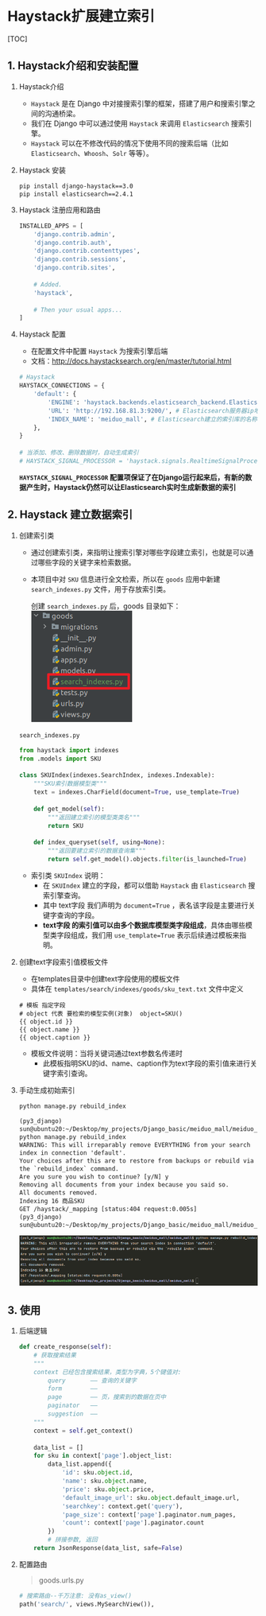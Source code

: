 # Haystack扩展建立索引

[TOC]

## 1. Haystack介绍和安装配置

1. Haystack介绍
   - `Haystack` 是在 Django 中对接搜索引擎的框架，搭建了用户和搜索引擎之间的沟通桥梁。
   - 我们在 Django 中可以通过使用 `Haystack` 来调用 `Elasticsearch` 搜索引擎。
   - `Haystack` 可以在不修改代码的情况下使用不同的搜索后端（比如 `Elasticsearch`、`Whoosh`、`Solr` 等等）。

2. Haystack 安装

    ```shell
    pip install django-haystack==3.0
    pip install elasticsearch==2.4.1
    ```

3. Haystack 注册应用和路由

    ```py
    INSTALLED_APPS = [
        'django.contrib.admin',
        'django.contrib.auth',
        'django.contrib.contenttypes',
        'django.contrib.sessions',
        'django.contrib.sites',

        # Added.
        'haystack',

        # Then your usual apps...
    ]
    ```

4. Haystack 配置

    - 在配置文件中配置 `Haystack` 为搜索引擎后端
    - 文档：<http://docs.haystacksearch.org/en/master/tutorial.html>

    ```py
    # Haystack
    HAYSTACK_CONNECTIONS = {
        'default': {
            'ENGINE': 'haystack.backends.elasticsearch_backend.ElasticsearchSearchEngine',
            'URL': 'http://192.168.81.3:9200/', # Elasticsearch服务器ip地址，端口号固定为9200
            'INDEX_NAME': 'meiduo_mall', # Elasticsearch建立的索引库的名称
        },
    }

    # 当添加、修改、删除数据时，自动生成索引
    # HAYSTACK_SIGNAL_PROCESSOR = 'haystack.signals.RealtimeSignalProcessor'
    ```

    **`HAYSTACK_SIGNAL_PROCESSOR` 配置项保证了在Django运行起来后，有新的数据产生时，Haystack仍然可以让Elasticsearch实时生成新数据的索引**

## 2. Haystack 建立数据索引

1. 创建索引类

   - 通过创建索引类，来指明让搜索引擎对哪些字段建立索引，也就是可以通过哪些字段的关键字来检索数据。
   - 本项目中对 `SKU` 信息进行全文检索，所以在 `goods` 应用中新建 `search_indexes.py` 文件，用于存放索引类。

       创建 `search_indexes.py` 后，goods 目录如下：
       ![图 1](../statics/1.f.1_Haystack%E6%89%A9%E5%B1%95%E5%BB%BA%E7%AB%8B%E7%B4%A2%E5%BC%95-%E5%88%9B%E5%BB%BAsearch_indexes.py.png)  

   `search_indexes.py`

   ```py
   from haystack import indexes
   from .models import SKU

   class SKUIndex(indexes.SearchIndex, indexes.Indexable):
       """SKU索引数据模型类"""
       text = indexes.CharField(document=True, use_template=True)

       def get_model(self):
           """返回建立索引的模型类类名"""
           return SKU

       def index_queryset(self, using=None):
           """返回要建立索引的数据查询集"""
           return self.get_model().objects.filter(is_launched=True)
   ```

   - 索引类 `SKUIndex` 说明：
       - 在 `SKUIndex` 建立的字段，都可以借助 `Haystack` 由 `Elasticsearch` 搜索引擎查询。
       - 其中 text字段 我们声明为 `document=True` ，表名该字段是主要进行关键字查询的字段。
       - **text字段 的索引值可以由多个数据库模型类字段组成**，具体由哪些模型类字段组成，我们用 `use_template=True` 表示后续通过模板来指明。

2. 创建text字段索引值模板文件

   - 在templates目录中创建text字段使用的模板文件
   - 具体在 `templates/search/indexes/goods/sku_text.txt` 文件中定义

   ```text
   # 模板 指定字段
   # object 代表 要检索的模型实例(对象)  object=SKU()
   {{ object.id }}
   {{ object.name }}
   {{ object.caption }}
   ```

   - 模板文件说明：当将关键词通过text参数名传递时
       - 此模板指明SKU的id、name、caption作为text字段的索引值来进行关键字索引查询。

3. 手动生成初始索引

    ```shell
    python manage.py rebuild_index
    ```

    ```shell
    (py3_django) sun@ubuntu20:~/Desktop/my_projects/Django_basic/meiduo_mall/meiduo_mall$ python manage.py rebuild_index
    WARNING: This will irreparably remove EVERYTHING from your search index in connection 'default'.
    Your choices after this are to restore from backups or rebuild via the `rebuild_index` command.
    Are you sure you wish to continue? [y/N] y
    Removing all documents from your index because you said so.
    All documents removed.
    Indexing 16 商品SKU
    GET /haystack/_mapping [status:404 request:0.005s]
    (py3_django) sun@ubuntu20:~/Desktop/my_projects/Django_basic/meiduo_mall/meiduo_mall$ 
    ```

    ![图 2](../statics/1.f.1_Haystack%E6%89%A9%E5%B1%95%E5%BB%BA%E7%AB%8B%E7%B4%A2%E5%BC%95-%E6%89%8B%E5%8A%A8%E7%94%9F%E6%88%90%E5%88%9D%E5%A7%8B%E7%B4%A2%E5%BC%95.png)  


## 3. 使用

1. 后端逻辑

    ```py
    def create_response(self):
        # 获取搜索结果
        """
        context 已经包含搜索结果，类型为字典，5个键值对:
            query       —— 查询的关键字
            form        ——
            page        —— 页，搜索到的数据在页中
            paginator   ——
            suggestion  ——
        """
        context = self.get_context()

        data_list = []
        for sku in context['page'].object_list:
            data_list.append({
                'id': sku.object.id,
                'name': sku.object.name,
                'price': sku.object.price,
                'default_image_url': sku.object.default_image.url,
                'searchkey': context.get('query'),
                'page_size': context['page'].paginator.num_pages,
                'count': context['page'].paginator.count
            })
            # 拼接参数, 返回
        return JsonResponse(data_list, safe=False)
    ```

2. 配置路由

    > goods.urls.py

    ```py
    # 搜索路由--千万注意: 没有as_view()
    path('search/', views.MySearchView()),
    ```
